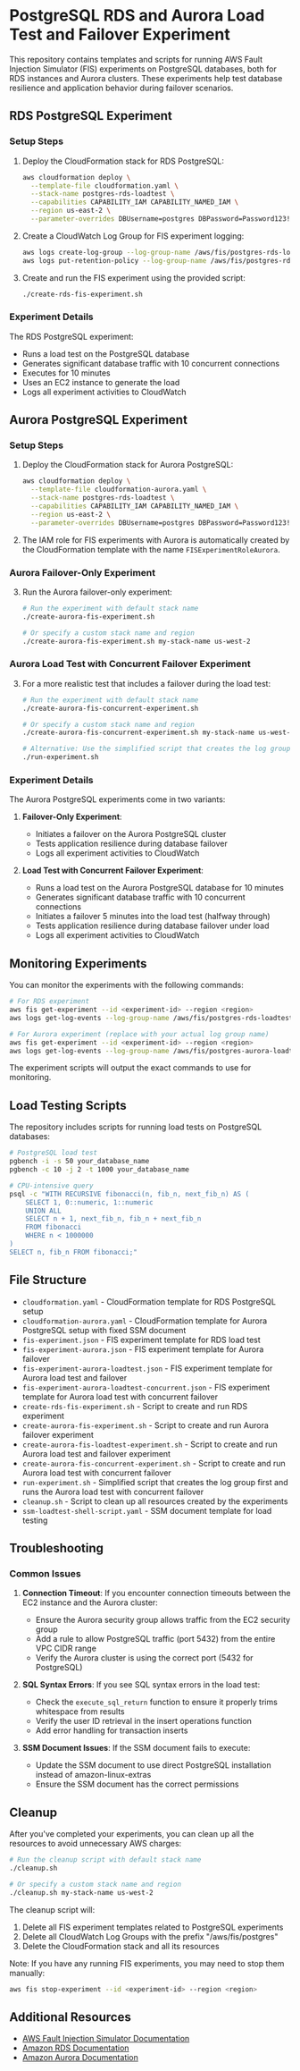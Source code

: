 # PostgreSQL RDS and Aurora Load Test and Failover Experiment

This repository contains templates and scripts for running AWS Fault Injection Simulator (FIS) experiments on PostgreSQL databases, both for RDS instances and Aurora clusters. These experiments help test database resilience and application behavior during failover scenarios.

## RDS PostgreSQL Experiment

### Setup Steps

1. Deploy the CloudFormation stack for RDS PostgreSQL:
   ```bash
   aws cloudformation deploy \
     --template-file cloudformation.yaml \
     --stack-name postgres-rds-loadtest \
     --capabilities CAPABILITY_IAM CAPABILITY_NAMED_IAM \
     --region us-east-2 \
     --parameter-overrides DBUsername=postgres DBPassword=Password123!
   ```

2. Create a CloudWatch Log Group for FIS experiment logging:
   ```bash
   aws logs create-log-group --log-group-name /aws/fis/postgres-rds-loadtest --region us-east-2
   aws logs put-retention-policy --log-group-name /aws/fis/postgres-rds-loadtest --retention-in-days 30 --region us-east-2
   ```

3. Create and run the FIS experiment using the provided script:
   ```bash
   ./create-rds-fis-experiment.sh
   ```

### Experiment Details

The RDS PostgreSQL experiment:
- Runs a load test on the PostgreSQL database
- Generates significant database traffic with 10 concurrent connections
- Executes for 10 minutes
- Uses an EC2 instance to generate the load
- Logs all experiment activities to CloudWatch

## Aurora PostgreSQL Experiment

### Setup Steps

1. Deploy the CloudFormation stack for Aurora PostgreSQL:
   ```bash
   aws cloudformation deploy \
     --template-file cloudformation-aurora.yaml \
     --stack-name postgres-rds-loadtest \
     --capabilities CAPABILITY_IAM CAPABILITY_NAMED_IAM \
     --region us-east-2 \
     --parameter-overrides DBUsername=postgres DBPassword=Password123!
   ```

2. The IAM role for FIS experiments with Aurora is automatically created by the CloudFormation template with the name `FISExperimentRoleAurora`.

### Aurora Failover-Only Experiment

3. Run the Aurora failover-only experiment:
   ```bash
   # Run the experiment with default stack name
   ./create-aurora-fis-experiment.sh
   
   # Or specify a custom stack name and region
   ./create-aurora-fis-experiment.sh my-stack-name us-west-2
   ```

### Aurora Load Test with Concurrent Failover Experiment

3. For a more realistic test that includes a failover during the load test:
   ```bash
   # Run the experiment with default stack name
   ./create-aurora-fis-concurrent-experiment.sh
   
   # Or specify a custom stack name and region
   ./create-aurora-fis-concurrent-experiment.sh my-stack-name us-west-2
   
   # Alternative: Use the simplified script that creates the log group first
   ./run-experiment.sh
   ```

### Experiment Details

The Aurora PostgreSQL experiments come in two variants:

1. **Failover-Only Experiment**:
   - Initiates a failover on the Aurora PostgreSQL cluster
   - Tests application resilience during database failover
   - Logs all experiment activities to CloudWatch

2. **Load Test with Concurrent Failover Experiment**:
   - Runs a load test on the Aurora PostgreSQL database for 10 minutes
   - Generates significant database traffic with 10 concurrent connections
   - Initiates a failover 5 minutes into the load test (halfway through)
   - Tests application resilience during database failover under load
   - Logs all experiment activities to CloudWatch

## Monitoring Experiments

You can monitor the experiments with the following commands:

```bash
# For RDS experiment
aws fis get-experiment --id <experiment-id> --region <region>
aws logs get-log-events --log-group-name /aws/fis/postgres-rds-loadtest --log-stream-name <experiment-id> --region <region>

# For Aurora experiment (replace with your actual log group name)
aws fis get-experiment --id <experiment-id> --region <region>
aws logs get-log-events --log-group-name /aws/fis/postgres-aurora-loadtest-<random-string> --log-stream-name <experiment-id> --region <region>
```

The experiment scripts will output the exact commands to use for monitoring.

## Load Testing Scripts

The repository includes scripts for running load tests on PostgreSQL databases:

```bash
# PostgreSQL load test
pgbench -i -s 50 your_database_name
pgbench -c 10 -j 2 -t 1000 your_database_name

# CPU-intensive query
psql -c "WITH RECURSIVE fibonacci(n, fib_n, next_fib_n) AS (
    SELECT 1, 0::numeric, 1::numeric
    UNION ALL
    SELECT n + 1, next_fib_n, fib_n + next_fib_n
    FROM fibonacci
    WHERE n < 1000000
)
SELECT n, fib_n FROM fibonacci;"
```

## File Structure

- `cloudformation.yaml` - CloudFormation template for RDS PostgreSQL setup
- `cloudformation-aurora.yaml` - CloudFormation template for Aurora PostgreSQL setup with fixed SSM document
- `fis-experiment.json` - FIS experiment template for RDS load test
- `fis-experiment-aurora.json` - FIS experiment template for Aurora failover
- `fis-experiment-aurora-loadtest.json` - FIS experiment template for Aurora load test and failover
- `fis-experiment-aurora-loadtest-concurrent.json` - FIS experiment template for Aurora load test with concurrent failover
- `create-rds-fis-experiment.sh` - Script to create and run RDS experiment
- `create-aurora-fis-experiment.sh` - Script to create and run Aurora failover experiment
- `create-aurora-fis-loadtest-experiment.sh` - Script to create and run Aurora load test and failover experiment
- `create-aurora-fis-concurrent-experiment.sh` - Script to create and run Aurora load test with concurrent failover
- `run-experiment.sh` - Simplified script that creates the log group first and runs the Aurora load test with concurrent failover
- `cleanup.sh` - Script to clean up all resources created by the experiments
- `ssm-loadtest-shell-script.yaml` - SSM document template for load testing

## Troubleshooting

### Common Issues

1. **Connection Timeout**: If you encounter connection timeouts between the EC2 instance and the Aurora cluster:
   - Ensure the Aurora security group allows traffic from the EC2 security group
   - Add a rule to allow PostgreSQL traffic (port 5432) from the entire VPC CIDR range
   - Verify the Aurora cluster is using the correct port (5432 for PostgreSQL)

2. **SQL Syntax Errors**: If you see SQL syntax errors in the load test:
   - Check the `execute_sql_return` function to ensure it properly trims whitespace from results
   - Verify the user ID retrieval in the insert operations function
   - Add error handling for transaction inserts

3. **SSM Document Issues**: If the SSM document fails to execute:
   - Update the SSM document to use direct PostgreSQL installation instead of amazon-linux-extras
   - Ensure the SSM document has the correct permissions

## Cleanup

After you've completed your experiments, you can clean up all the resources to avoid unnecessary AWS charges:

```bash
# Run the cleanup script with default stack name
./cleanup.sh

# Or specify a custom stack name and region
./cleanup.sh my-stack-name us-west-2
```

The cleanup script will:
1. Delete all FIS experiment templates related to PostgreSQL experiments
2. Delete all CloudWatch Log Groups with the prefix "/aws/fis/postgres"
3. Delete the CloudFormation stack and all its resources

Note: If you have any running FIS experiments, you may need to stop them manually:
```bash
aws fis stop-experiment --id <experiment-id> --region <region>
```

## Additional Resources

- [AWS Fault Injection Simulator Documentation](https://docs.aws.amazon.com/fis/latest/userguide/what-is.html)
- [Amazon RDS Documentation](https://docs.aws.amazon.com/rds/index.html)
- [Amazon Aurora Documentation](https://docs.aws.amazon.com/AmazonRDS/latest/AuroraUserGuide/CHAP_AuroraOverview.html)
